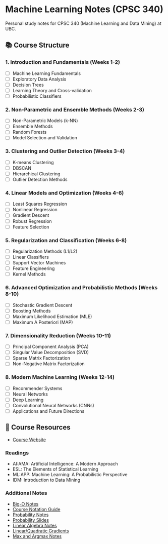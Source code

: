 # Machine Learning Notes (CPSC 340)

Personal study notes for CPSC 340 (Machine Learning and Data Mining) at UBC.

## 📚 Course Structure

### 1. Introduction and Fundamentals (Weeks 1-2)
- [ ] Machine Learning Fundamentals
- [ ] Exploratory Data Analysis
- [ ] Decision Trees
- [ ] Learning Theory and Cross-validation
- [ ] Probabilistic Classifiers

### 2. Non-Parametric and Ensemble Methods (Weeks 2-3)
- [ ] Non-Parametric Models (k-NN)
- [ ] Ensemble Methods
- [ ] Random Forests
- [ ] Model Selection and Validation

### 3. Clustering and Outlier Detection (Weeks 3-4)
- [ ] K-means Clustering
- [ ] DBSCAN
- [ ] Hierarchical Clustering
- [ ] Outlier Detection Methods

### 4. Linear Models and Optimization (Weeks 4-6)
- [ ] Least Squares Regression
- [ ] Nonlinear Regression
- [ ] Gradient Descent
- [ ] Robust Regression
- [ ] Feature Selection

### 5. Regularization and Classification (Weeks 6-8)
- [ ] Regularization Methods (L1/L2)
- [ ] Linear Classifiers
- [ ] Support Vector Machines
- [ ] Feature Engineering
- [ ] Kernel Methods

### 6. Advanced Optimization and Probabilistic Methods (Weeks 8-10)
- [ ] Stochastic Gradient Descent
- [ ] Boosting Methods
- [ ] Maximum Likelihood Estimation (MLE)
- [ ] Maximum A Posteriori (MAP)

### 7. Dimensionality Reduction (Weeks 10-11)
- [ ] Principal Component Analysis (PCA)
- [ ] Singular Value Decomposition (SVD)
- [ ] Sparse Matrix Factorization
- [ ] Non-Negative Matrix Factorization

### 8. Modern Machine Learning (Weeks 12-14)
- [ ] Recommender Systems
- [ ] Neural Networks
- [ ] Deep Learning
- [ ] Convolutional Neural Networks (CNNs)
- [ ] Applications and Future Directions

## 📖 Course Resources

- [Course Website](https://www.students.cs.ubc.ca/~cs-340/)

### Readings
- AI:AMA: Artificial Intelligence: A Modern Approach
- ESL: The Elements of Statistical Learning
- ML:APP: Machine Learning: A Probabilistic Perspective
- IDM: Introduction to Data Mining

### Additional Notes
- [Big-O Notes](https://www.cs.ubc.ca/~schmidtm/Courses/Notes/bigO.pdf)
- [Course Notation Guide](https://www.cs.ubc.ca/~schmidtm/Courses/Notes/notation.pdf)
- [Probability Notes](https://www.cs.ubc.ca/~schmidtm/Courses/Notes/probability.pdf)
- [Probability Slides](https://www.cs.ubc.ca/~schmidtm/Courses/Notes/probabilitySlides.pdf)
- [Linear Algebra Notes](https://www.cs.ubc.ca/~schmidtm/Documents/2009_Notes_LinearAlgebra.pdf)
- [Linear/Quadratic Gradients](https://www.cs.ubc.ca/~schmidtm/Courses/Notes/linearQuadraticGradients.pdf)
- [Max and Argmax Notes](https://www.cs.ubc.ca/~schmidtm/Courses/Notes/max.pdf)